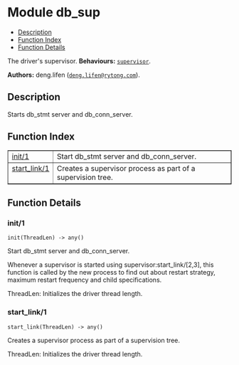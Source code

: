 

# Module db_sup #
* [Description](#description)
* [Function Index](#index)
* [Function Details](#functions)


The driver's supervisor.
__Behaviours:__ [`supervisor`](supervisor.md).

__Authors:__ deng.lifen ([`deng.lifen@rytong.com`](mailto:deng.lifen@rytong.com)).
<a name="description"></a>

## Description ##
Starts db_stmt server and db_conn_server.
<a name="index"></a>

## Function Index ##


<table width="100%" border="1" cellspacing="0" cellpadding="2" summary="function index"><tr><td valign="top"><a href="#init-1">init/1</a></td><td>Start db_stmt server and db_conn_server.</td></tr><tr><td valign="top"><a href="#start_link-1">start_link/1</a></td><td>Creates a supervisor process as part of a supervision tree.</td></tr></table>


<a name="functions"></a>

## Function Details ##

<a name="init-1"></a>

### init/1 ###

`init(ThreadLen) -> any()`


Start db_stmt server and db_conn_server.



Whenever a supervisor is started using
supervisor:start_link/[2,3], this function is called by the new process
to find out about restart strategy, maximum restart frequency and child
specifications.


ThreadLen: Initializes the driver thread length.
<a name="start_link-1"></a>

### start_link/1 ###

`start_link(ThreadLen) -> any()`


Creates a supervisor process as part of a supervision tree.


ThreadLen: Initializes the driver thread length.
